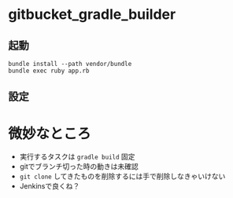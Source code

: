 gitbucket_gradle_builder
========================

起動
----

```
bundle install --path vendor/bundle
bundle exec ruby app.rb
```

設定
----


微妙なところ
============

* 実行するタスクは `gradle build` 固定
* gitでブランチ切った時の動きは未確認
* `git clone` してきたものを削除するには手で削除しなきゃいけない
* Jenkinsで良くね？

